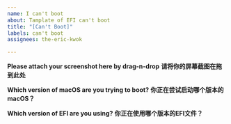 ```yaml
---
name: I can't boot
about: Tamplate of EFI can't boot
title: "[Can't Boot]"
labels: can't boot
assignees: the-eric-kwok

---
```


**Please attach your screenshot here by drag-n-drop**
**请将你的屏幕截图在拖到此处**


**Which version of macOS are you trying to boot?**
**你正在尝试启动哪个版本的macOS？**


**Which version of EFI are you using?**
**你正在使用哪个版本的EFI文件？**
